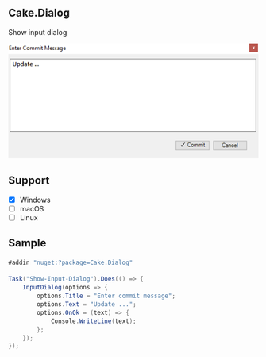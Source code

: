 ## Cake.Dialog

Show input dialog

![](Images/Cake-Dialog.png)

## Support

- [x] Windows
- [ ] macOS
- [ ] Linux

## Sample

```csharp
#addin "nuget:?package=Cake.Dialog"

Task("Show-Input-Dialog").Does(() => {
    InputDialog(options => {
        options.Title = "Enter commit message";
        options.Text = "Update ...";
        options.OnOk = (text) => {
            Console.WriteLine(text);
        };
    });
});
```